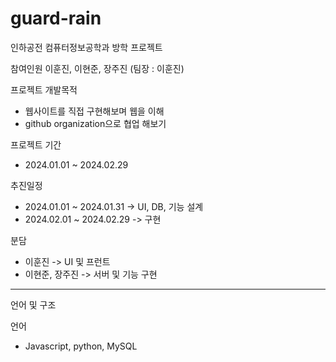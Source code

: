 # guard-rain
인하공전 컴퓨터정보공학과 방학 프로젝트

참여인원
이훈진, 이현준, 장주진 (팀장 : 이훈진)

 
프로젝트 개발목적
 - 웹사이트를 직접 구현해보며 웹을 이해
 - github organization으로 협업 해보기

프로젝트 기간
 - 2024.01.01 ~ 2024.02.29

추진일정
 - 2024.01.01 ~ 2024.01.31 -> UI, DB, 기능 설계
 - 2024.02.01 ~ 2024.02.29 -> 구현

분담
 - 이훈진 -> UI 및 프런트
 - 이현준, 장주진 -> 서버 및 기능 구현

 ----------------------------------------------------------------------

 언어 및 구조

 언어 
  - Javascript, python, MySQL